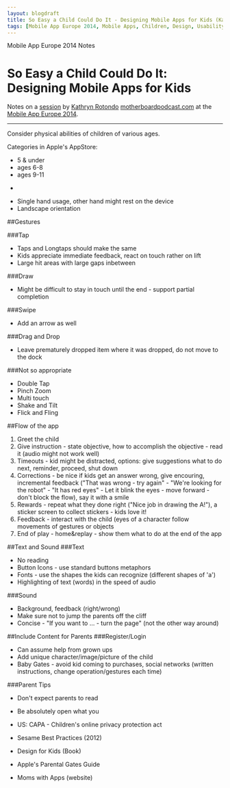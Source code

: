 ```yaml
---
layout: blogdraft
title: So Easy a Child Could Do It - Designing Mobile Apps for Kids (Kathryn Rotondo)
tags: [Mobile App Europe 2014, Mobile Apps, Children, Design, Usability, UX, Games]
---
```


Mobile App Europe 2014 Notes

So Easy a Child Could Do It: Designing Mobile Apps for Kids
===
Notes on a [session](http://mobileappeurope.com/talks/so-easy-a-child-could-do-it-designing-mobile-apps-kids/ "So Easy a Child Could Do It: Designing Mobile Apps for Kids")
by [Kathryn Rotondo](http://twitter.com/krotondo) [motherboardpodcast.com](motherboardpodcast.com)
at the [Mobile App Europe 2014](http://mobileappeurope.com/).

---

Consider physical abilities of children of various ages.

Categories in Apple's AppStore:

* 5 & under
* ages 6-8
* ages 9-11

-

* Single hand usage, other hand might rest on the device
* Landscape orientation

##Gestures

###Tap
* Taps and Longtaps should make the same
* Kids appreciate immediate feedback, react on touch rather on lift
* Large hit areas with large gaps inbetween

###Draw
* Might be difficult to stay in touch until the end - support partial completion

###Swipe
* Add an arrow as well

###Drag and Drop
* Leave prematurely dropped item where it was dropped, do not move to the dock

###Not so appropriate
* Double Tap
* Pinch Zoom
* Multi touch
* Shake and Tilt
* Flick and Fling


##Flow of the app
1. Greet the child
2. Give instruction - state objective, how to accomplish the objective - read it (audio might not work well)
3. Timeouts - kid might be distracted, options: give suggestions what to do next, reminder, proceed, shut down
4. Corrections - be nice if kids get an answer wrong, give encouring, incremental feedback ("That was wrong - try again" - "We're looking for the robot" - "It has red eyes" - Let it blink the eyes - move forward - don't block the flow), say it with a smile
5. Rewards - repeat what they done right ("Nice job in drawing the A!"), a sticker screen to collect stickers - kids love it!
6. Feedback - interact with the child (eyes of a character follow movements of gestures or objects
7. End of play - home&replay - show them what to do at the end of the app

##Text and Sound
###Text
* No reading
* Button Icons - use standard buttons metaphors
* Fonts - use the shapes the kids can recognize (different shapes of 'a')
* Highlighting of text (words) in the speed of audio

###Sound
* Background, feedback (right/wrong)
* Make sure not to jump the parents off the cliff
* Concise - "If you want to ... - turn the page" (not the other way around)

##Include Content for Parents
###Register/Login
* Can assume help from grown ups
* Add unique character/image/picture of the child
* Baby Gates - avoid kid coming to purchases, social networks (written instructions, change operation/gestures each time)

###Parent Tips
* Don't expect parents to read
* Be absolutely open what you
* US: CAPA - Children's online privacy protection act

* Sesame Best Practices (2012)
* Design for Kids (Book)
* Apple's Parental Gates Guide
* Moms with Apps (website)